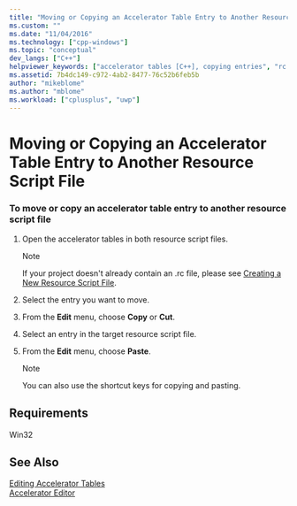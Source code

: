 ```yaml
---
title: "Moving or Copying an Accelerator Table Entry to Another Resource Script File | Microsoft Docs"
ms.custom: ""
ms.date: "11/04/2016"
ms.technology: ["cpp-windows"]
ms.topic: "conceptual"
dev_langs: ["C++"]
helpviewer_keywords: ["accelerator tables [C++], copying entries", "rc files, moving an accelerator table entry", ".rc files, moving accelerator table entries", "accelerator tables [C++], moving entries"]
ms.assetid: 7b4dc149-c972-4ab2-8477-76c52b6feb5b
author: "mikeblome"
ms.author: "mblome"
ms.workload: ["cplusplus", "uwp"]
---
```

# Moving or Copying an Accelerator Table Entry to Another Resource Script File
### To move or copy an accelerator table entry to another resource script file  
  
1.  Open the accelerator tables in both resource script files.  
  
    > [!NOTE]
    >  If your project doesn't already contain an .rc file, please see [Creating a New Resource Script File](../windows/how-to-create-a-resource-script-file.md).  
  
2.  Select the entry you want to move.  
  
3.  From the **Edit** menu, choose **Copy** or **Cut**.  
  
4.  Select an entry in the target resource script file.  
  
5.  From the **Edit** menu, choose **Paste**.  
  
    > [!NOTE]
    >  You can also use the shortcut keys for copying and pasting.  
  
## Requirements  
 Win32  
  
## See Also  
 [Editing Accelerator Tables](../windows/editing-accelerator-tables.md)   
 [Accelerator Editor](../windows/accelerator-editor.md)